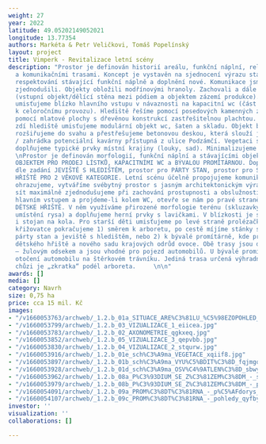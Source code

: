 ```yaml
---
weight: 27
year: 2022
latitude: 49.05202149052021
longitude: 13.77354
authors: Markéta & Petr Veličkovi, Tomáš Popelínský
layout: project
title: Vimperk - Revitalizace letní scény
description: "Prostor je definován historií areálu, funkční náplní, reliéfem, stavbami
  a komunikačními trasami. Koncept je vystavěn na sjednocení výrazu stavebních objektů,
  respektování stávající funkční náplně a doplnění nové. Komunikace jsme maximálně
  zjednodušili. Objekty obložili modřínovými hranoly. Zachovali a dále použili kámen
  (vstupní objekt/dělící stěna mezi pódiem a objektem zázemí produkce). Dětské hřiště
  umisťujeme blízko hlavního vstupu v návaznosti na kapacitní wc (část toalet vyčleňujeme
  k celoročnímu provozu). Hlediště řešíme pomocí posedových kamenných zídek, jeviště
  pomocí mlatové plochy s dřevěnou konstrukcí zastřešitelnou plachtou. Za kamennou
  zdí hlediště umisťujeme modulární objekt wc, šaten a skladu. Objekt bývalé promítárny
  rozšiřujeme do svahu a přestřešujeme betonovou deskou, která slouží jako vyhlídka
  / zahrádka potenciální kavárny přístupná z ulice Podzámčí. Vegetaci sjednocujeme,
  doplňujeme typické prvky místní krajiny (louky, sad). Minimalizujeme údržbu.  \n\nKONCEPT
  \nProstor je definován morfologií, funkční náplní a stávajícími objekty - VSTUPNÍM
  OBJEKTEM PRO PRODEJ LÍSTKŮ, KAPACITNÍMI WC a BÝVALOU PROMÍTÁRNOU. Doplněny jsou
  dle zadání JEVIŠTĚ S HLEDIŠTĚM, prostor pro PÁRTY STAN, prostor pro STÁNKY, DĚTSKÉ
  HŘIŠTĚ PRO 2 VĚKOVÉ KATEGORIE. Letní scénu účelně propojujeme komunikační sítí,
  ohrazujeme, vytváříme svébytný prostor s jasným architektonickým výrazem. Cestní
  sít maximálně zjednodušujeme při zachování prostupnosti a obslužnosti areálu. Vstoupíme-li
  hlavním vstupem a projdeme-li kolem WC, otevře se nám po pravé straně cesty nové
  DĚTSKÉ HŘIŠTĚ. V něm využíváme přirozené morfologie terénu (skluzavky na svahu,
  umístění rysa) a doplňujeme herní prvky s lavičkami. V blízkosti je situováno pítko
  i stojan na kola. Pro starší děti umisťujeme po levé straně prolézačku. Na první
  křižovatce pokračujeme 1) směrem k arboretu, po cestě míjíme stánky s občerstvením,
  párty stan a jeviště s hledištěm, nebo 2) k bývalé promítárně, kde procházíme kolem
  dětského hřiště a nového sadu krajových odrůd ovoce. Obě trasy jsou dlážděné kamenem
  – žulovým odsekem a jsou vhodné pro pojezd automobilů. U bývalé promítárny je možnost
  otočení automobilu na štěrkovém trávníku. Jediná trasa určená výhradně pro pěší
  chůzi je „zkratka“ podél arboreta.     \n\n"
awards: []
media: []
category: Navrh
size: 0,75 ha
price: cca 15 mil. Kč
images:
- "/v1660053763/archweb/_1.2.b_01a_SITUACE_ARE%C3%81LU_%C5%98EZOPOHLED_copy_aktxkl.jpg"
- "/v1660053799/archweb/_1.2.b_03_VIZUALIZACE_1_eiicea.jpg"
- "/v1660053783/archweb/_1.2.b_02_AXONOMETRIE_qgkxeq.jpg"
- "/v1660053852/archweb/_1.2.b_05_VIZUALIZACE_3_qepvbb.jpg"
- "/v1660053830/archweb/_1.2.b_04_VIZUALIZACE_2_stqurw.jpg"
- "/v1660053916/archweb/_1.2.b_01e_sch%C3%A9ma_VEGETACE_xqiif8.jpg"
- "/v1660053897/archweb/_1.2.b_01b_sch%C3%A9ma_VYU%C5%BDIT%C3%8D_fqjmgq.jpg"
- "/v1660053928/archweb/_1.2.b_01d_sch%C3%A9ma_OSV%C4%9ATLEN%C3%8D_sbwyzt.jpg"
- "/v1660053962/archweb/_1.2.b_08a_P%C3%93DIUM_SE_Z%C3%81ZEM%C3%8DM_-_situace_pohled_lpzrwm.jpg"
- "/v1660053979/archweb/_1.2.b_08b_P%C3%93DIUM_SE_Z%C3%81ZEM%C3%8DM_-_pohledy_ui5j36.jpg"
- "/v1660054091/archweb/_1.2.b_09a_PROM%C3%8DT%C3%81RNA_-_p%C5%AFdorys_st%C5%99echy_chatrf.jpg"
- "/v1660054107/archweb/_1.2.b_09c_PROM%C3%8DT%C3%81RNA_-_pohledy_qyfby1.jpg"
investor: ''
visualization: ''
collaborations: []

---
```

